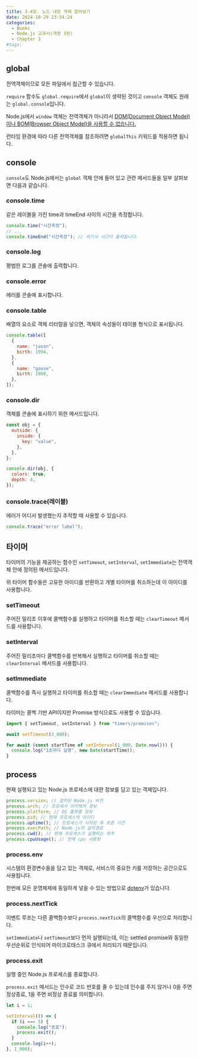 ```yaml
---
title: 3-4장. 노드 내장 객체 알아보기
date: 2024-10-29 23:54:24
categories:
  - Books
  - Node.js 교과서(개정 3판)
  - Chapter 3
#tags:
---
```


## global

전역객체이므로 모든 파일에서 접근할 수 있습니다.

`require` 함수도 `global.require`에서 `global`이 생략된 것이고 `console` 객체도 원래는 `global.console`입니다.

Node.js에서 `window` 객체는 전역객체가 아니라서 [DOM(Document Object Model)이나 BOM(Browser Object Model)을 사용할 수 없습니다.](https://geniee.tistory.com/33)

런타임 환경에 따라 다른 전역객체를 참조하려면 `globalThis` 키워드를 적용하면 됩니다.

## console

`console`도 Node.js에서는 `global` 객체 안에 들어 있고 관련 메서드들을 일부 살펴보면 다음과 같습니다.

### console.time

같은 레이블을 가진 time과 timeEnd 사이의 시간을 측정합니다.

```js
console.time("시간측정");
// ...
console.timeEnd("시간측정"); // 여기서 시간이 출력됩니다.
```

### console.log

평범한 로그를 콘솔에 출력합니다.

### console.error

에러를 콘솔에 표시합니다.

### console.table

배열의 요소로 객체 리터럴을 넣으면, 객체의 속성들이 테이블 형식으로 표시됩니다.

```js
console.table([
  {
    name: "jason",
    birth: 1994,
  },
  {
    name: "goose",
    birth: 1988,
  },
]);
```

### console.dir

객체를 콘솔에 표시하기 위한 메서드입니다.

```js
const obj = {
  outside: {
    inside: {
      key: "value",
    },
  },
};

console.dir(obj, {
  colors: true,
  depth: 4,
});
```

### console.trace(레이블)

에러가 어디서 발생했는지 추적할 때 사용할 수 있습니다.

```js
console.trace("error label");
```

## 타이머

타이머의 기능을 제공하는 함수인 `setTimeout`, `setInterval`, `setImmediate`는 전역객체 안에 정의된 메서드입니다.

위 타이머 함수들은 고유한 아이디를 반환하고 개별 타이머를 취소하는데 이 아이디를 사용합니다.

### setTimeout

주어진 밀리초 이후에 콜백함수를 실행하고 타이머를 취소할 때는 `clearTimeout` 메서드를 사용합니다.

### setInterval

주어진 밀리초마다 콜백함수를 반복해서 실행하고 타이머를 취소할 때는 `clearInterval` 메서드를 사용합니다.

### setImmediate

콜백함수를 즉시 실행하고 타이머를 취소할 때는 `clearImmediate` 메서드를 사용합니다.

타이머는 콜백 기반 API이지만 Promise 방식으로도 사용할 수 있습니다.

```js
import { setTimeout, setInterval } from "timers/promises";

await setTimeout(3_000);

for await (const startTime of setInterval(1_000, Date.now())) {
  console.log("1초마다 실행", new Date(startTime));
}
```

## process

현재 실행되고 있는 Node.js 프로세스에 대한 정보를 담고 있는 객체입니다.

```js
process.version; // 설치된 Node.js 버전
process.arch; // 프로세서 아키텍처 정보
process.platform; // OS 플랫폼 정보
process.pid; // 현재 프로세스의 아이디
process.uptime(); // 프로세스가 시작된 후 흐른 시간
process.execPath; // Node.js의 설치경로
process.cwd(); // 현재 프로세스가 실행되는 위치
process.cpuUsage(); // 현재 cpu 사용량
```

### process.env

시스템의 환경변수들을 담고 있는 객체로, 서비스의 중요한 키를 저장하는 공간으로도 사용됩니다.

한번에 모든 운영체제에 동일하게 넣을 수 있는 방법으로 [dotenv](https://www.npmjs.com/package/dotenv)가 있습니다.

### process.nextTick

이벤트 루프는 다른 콜백함수보다 `process.nextTick`의 콜백함수를 우선으로 처리합니다.

`setImmediate`나 `setTimeout`보다 먼저 실행되는데, 이는 settled promise와 동일한 우선순위로 인식되어 마이크로태스크 큐에서 처리되기 때문입니다.

### process.exit

실행 중인 Node.js 프로세스를 종료합니다.

`process.exit` 메서드는 인수로 코드 번호를 줄 수 있는데 인수를 주지 않거나 0을 주면 정상종료, 1을 주면 비정상 종료를 의미합니다.

```js
let i = 1;

setInterval(() => {
  if (i === 5) {
    console.log("종료");
    process.exit();
  }
  console.log(i++);
}, 1_000);
```
